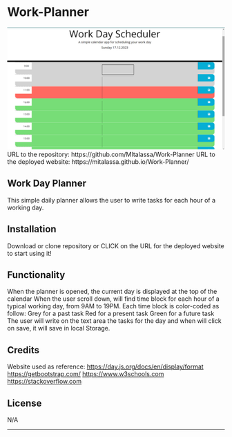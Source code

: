 # Work-Planner
<img src="./assets/images/Screenshot (3).png">
URL to the repository: https://github.com/MItalassa/Work-Planner
URL to the deployed website: https://mitalassa.github.io/Work-Planner/

## Work Day Planner

This simple daily planner allows the user to write tasks for each hour of a working day.

## Installation
Download or clone repository or CLICK on the URL for the deployed website to start using it!

## Functionality
When the planner is opened, the current day is displayed at the top of the calendar
When the user scroll down, will find time block for each hour of a typical working day, from 9AM to 19PM.
Each time block is color-coded as follow:
Grey for a past task
Red for a present task
Green for a future task
The user will write on the text area the tasks for the day and when will click on save, it will save in local Storage.

## Credits

Website used as reference:
https://day.js.org/docs/en/display/format
https://getbootstrap.com/
https://www.w3schools.com
https://stackoverflow.com


## License

N/A

---